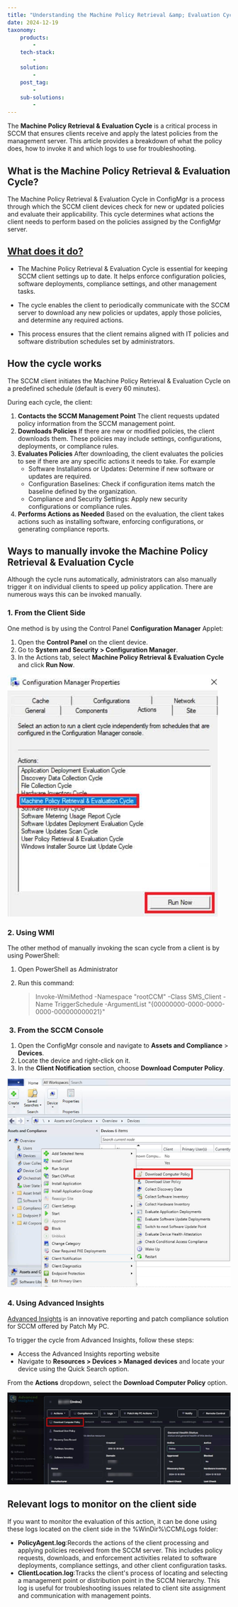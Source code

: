```yaml
---
title: "Understanding the Machine Policy Retrieval &amp; Evaluation Cycle in SCCM"
date: 2024-12-19
taxonomy:
    products:
        - 
    tech-stack:
        - 
    solution:
        - 
    post_tag:
        - 
    sub-solutions:
        - 
---
```


The **Machine Policy Retrieval & Evaluation Cycle** is a critical process in SCCM that ensures clients receive and apply the latest policies from the management server. This article provides a breakdown of what the policy does, how to invoke it and which logs to use for troubleshooting.

## What is the Machine Policy Retrieval & Evaluation Cycle?

The Machine Policy Retrieval & Evaluation Cycle in ConfigMgr is a process through which the SCCM client devices check for new or updated policies and evaluate their applicability. This cycle determines what actions the client needs to perform based on the policies assigned by the ConfigMgr server.  

## [What does it do?](#WhatDoesItDo)

- The Machine Policy Retrieval & Evaluation Cycle is essential for keeping SCCM client settings up to date. It helps enforce configuration policies, software deployments, compliance settings, and other management tasks. 

- The cycle enables the client to periodically communicate with the SCCM server to download any new policies or updates, apply those policies, and determine any required actions. 

- This process ensures that the client remains aligned with IT policies and software distribution schedules set by administrators. 

## How the cycle works

The SCCM client initiates the Machine Policy Retrieval & Evaluation Cycle on a predefined schedule (default is every 60 minutes).

During each cycle, the client:

1. **Contacts the SCCM Management Point** The client requests updated policy information from the SCCM management point.
2. **Downloads Policies** If there are new or modified policies, the client downloads them. These policies may include settings, configurations, deployments, or compliance rules.
3. **Evaluates Policies** After downloading, the client evaluates the policies to see if there are any specific actions it needs to take. For example
    - Software Installations or Updates: Determine if new software or updates are required.
    - Configuration Baselines: Check if configuration items match the baseline defined by the organization.
    - Compliance and Security Settings: Apply new security configurations or compliance rules.
4. **Performs Actions as Needed** Based on the evaluation, the client takes actions such as installing software, enforcing configurations, or generating compliance reports.

## Ways to manually invoke the Machine Policy Retrieval & Evaluation Cycle

Although the cycle runs automatically, administrators can also manually trigger it on individual clients to speed up policy application. There are numerous ways this can be invoked manually.

### 1\. From the Client Side

One method is by using the Control Panel **Configuration Manager** Applet:

1. Open the **Control Panel** on the client device.
2. Go to **System and Security** **\> Configuration Manager**.
3. In the Actions tab, select **Machine Policy Retrieval & Evaluation Cycle** and click **Run Now**.

![](/_images/MPREC_1.jpg)

### 2\. Using WMI

The other method of manually invoking the scan cycle from a client is by using PowerShell:

1. Open PowerShell as Administrator
2. Run this command:
    
    > Invoke-WmiMethod -Namespace "rootCCM" -Class SMS\_Client -Name TriggerSchedule -ArgumentList "{00000000-0000-0000-0000-000000000021}"
    

###  3. From the SCCM Console

1. Open the ConfigMgr console and navigate to **Assets and Compliance** > **Devices**.
2. Locate the device and right-click on it.
3. In the **Client Notification** section, choose **Download Computer Policy**.

![](/_images/MPREC_2.jpg)

### 4\. Using Advanced Insights

[Advanced Insights](https://patchmypc.com/advanced-insights/overview) is an innovative reporting and patch compliance solution for SCCM offered by Patch My PC.

To trigger the cycle from Advanced Insights, follow these steps:

- Access the Advanced Insights reporting website
- Navigate to **Resources > Devices > Managed** **devices** and locate your device using the Quick Search option.

From the **Actions** dropdown, select the **Download Computer Policy** option.

![](/_images/MPREC_3.jpg)

## Relevant logs to monitor on the client side

If you want to monitor the evaluation of this action, it can be done using these logs located on the client side in the %WinDir%\\CCM\\Logs folder:

- **PolicyAgent.log**:Records the actions of the client processing and applying policies received from the SCCM server. This includes policy requests, downloads, and enforcement activities related to software deployments, compliance settings, and other client configuration tasks.
- **ClientLocation.log**:Tracks the client's process of locating and selecting a management point or distribution point in the SCCM hierarchy. This log is useful for troubleshooting issues related to client site assignment and communication with management points.